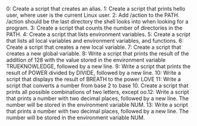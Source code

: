 0: Create a script that creates an alias.
1: Create a script that prints hello user, where user is the current Linux user.
2: Add /action to the PATH. /action should be the last directory the shell looks into when looking for a program.
3: Create a script that counts the number of directories in the PATH.
4: Create a script that lists environment variables.
5: Create a script that lists all local variables and environment variables, and functions.
6: Create a script that creates a new local variable.
7: Create a script that creates a new global variable.
8: Write a script that prints the result of the addition of 128 with the value stored in the environment variable TRUEKNOWLEDGE, followed by a new line.
9: Write a script that prints the result of POWER divided by DIVIDE, followed by a new line.
10: Write a script that displays the result of BREATH to the power LOVE
11: Write a script that converts a number from base 2 to base 10.
Create a script that prints all possible combinations of two letters, except oo.12: Write a script that prints a number with two decimal places, followed by a new line. The number will be stored in the environment variable NUM. 
13: Write a script that prints a number with two decimal places, followed by a new line. The number will be stored in the environment variable NUM.
